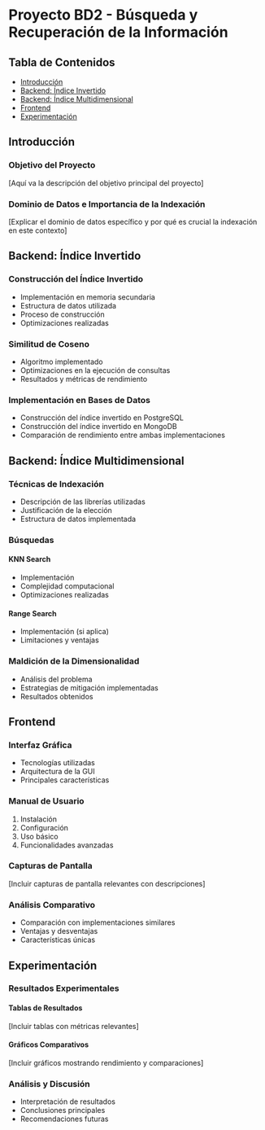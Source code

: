 # Proyecto BD2 - Búsqueda y Recuperación de la Información

## Tabla de Contenidos
- [Introducción](#introducción)
- [Backend: Índice Invertido](#backend-índice-invertido)
- [Backend: Índice Multidimensional](#backend-índice-multidimensional)
- [Frontend](#frontend)
- [Experimentación](#experimentación)

## Introducción
### Objetivo del Proyecto
[Aquí va la descripción del objetivo principal del proyecto]

### Dominio de Datos e Importancia de la Indexación
[Explicar el dominio de datos específico y por qué es crucial la indexación en este contexto]

## Backend: Índice Invertido

### Construcción del Índice Invertido
- Implementación en memoria secundaria
- Estructura de datos utilizada
- Proceso de construcción
- Optimizaciones realizadas

### Similitud de Coseno
- Algoritmo implementado
- Optimizaciones en la ejecución de consultas
- Resultados y métricas de rendimiento

### Implementación en Bases de Datos
- Construcción del índice invertido en PostgreSQL
- Construcción del índice invertido en MongoDB
- Comparación de rendimiento entre ambas implementaciones

## Backend: Índice Multidimensional

### Técnicas de Indexación
- Descripción de las librerías utilizadas
- Justificación de la elección
- Estructura de datos implementada

### Búsquedas
#### KNN Search
- Implementación
- Complejidad computacional
- Optimizaciones realizadas

#### Range Search
- Implementación (si aplica)
- Limitaciones y ventajas

### Maldición de la Dimensionalidad
- Análisis del problema
- Estrategias de mitigación implementadas
- Resultados obtenidos

## Frontend

### Interfaz Gráfica
- Tecnologías utilizadas
- Arquitectura de la GUI
- Principales características

### Manual de Usuario
1. Instalación
2. Configuración
3. Uso básico
4. Funcionalidades avanzadas

### Capturas de Pantalla
[Incluir capturas de pantalla relevantes con descripciones]

### Análisis Comparativo
- Comparación con implementaciones similares
- Ventajas y desventajas
- Características únicas

## Experimentación

### Resultados Experimentales
#### Tablas de Resultados
[Incluir tablas con métricas relevantes]

#### Gráficos Comparativos
[Incluir gráficos mostrando rendimiento y comparaciones]

### Análisis y Discusión
- Interpretación de resultados
- Conclusiones principales
- Recomendaciones futuras

